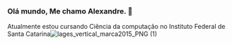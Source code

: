 ### Olá mundo, Me chamo Alexandre. 👋

Atualmente estou cursando Ciência da computação no Instituto Federal de Santa Catarina![lages_vertical_marca2015_PNG (1)](https://github.com/AlexandreMatsuhira/AlexandreMatsuhira/assets/94615434/ffae1417-d772-4ea1-b76e-e87f9c56945e)





